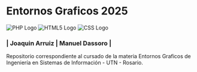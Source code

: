 # Entornos Graficos 2025

![PHP Logo](https://img.shields.io/badge/PHP-777BB4?style=for-the-badge&logo=php&logoColor=white) ![HTML5 Logo](https://img.shields.io/badge/HTML5-E34F26?style=for-the-badge&logo=html5&logoColor=white) ![CSS Logo](https://img.shields.io/badge/CSS3-1572B6?style=for-the-badge&logo=css3&logoColor=white)

### | Joaquin Arruiz | Manuel Dassoro |

Repositorio correspondiente al cursado de la materia Entornos Graficos de Ingeniería en Sistemas de Información - UTN - Rosario.